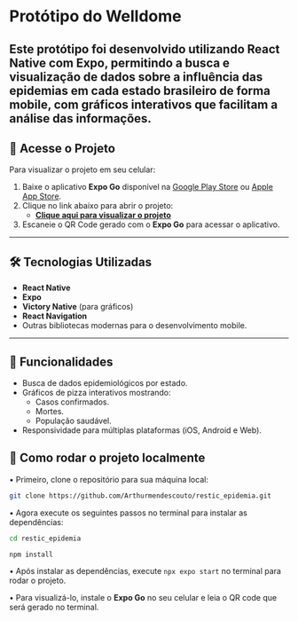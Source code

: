 #  Protótipo do Welldome

Este protótipo foi desenvolvido utilizando React Native com Expo, permitindo a busca e visualização de dados sobre a influência das epidemias em cada estado brasileiro de forma mobile, com gráficos interativos que facilitam a análise das informações.
---
 
## 📲 Acesse o Projeto

Para visualizar o projeto em seu celular:

1. Baixe o aplicativo **Expo Go** disponível na [Google Play Store](https://play.google.com/store/apps/details?id=host.exp.exponent) ou [Apple App Store](https://apps.apple.com/app/expo-go/id982107779).
2. Clique no link abaixo para abrir o projeto:
   - **[Clique aqui para visualizar o projeto](https://expo.dev/preview/update?message=restic_epidemia&updateRuntimeVersion=1.0.0&createdAt=2024-11-25T00%3A58%3A46.762Z&slug=exp&projectId=8f3115d5-4eec-47e8-806e-5c32e1593fd0&group=7477835c-3aa0-4c11-b3c0-7e65336b8315)**
3. Escaneie o QR Code gerado com o **Expo Go** para acessar o aplicativo.
  
---

## 🛠️ Tecnologias Utilizadas

- **React Native**
- **Expo**
- **Victory Native** (para gráficos)
- **React Navigation**
- Outras bibliotecas modernas para o desenvolvimento mobile.

---

## 🧩 Funcionalidades

- Busca de dados epidemiológicos por estado.
- Gráficos de pizza interativos mostrando:
  - Casos confirmados.
  - Mortes.
  - População saudável.
- Responsividade para múltiplas plataformas (iOS, Android e Web).

## 🚀 Como rodar o projeto localmente

• Primeiro, clone o repositório para sua máquina local:
```bash
git clone https://github.com/Arthurmendescouto/restic_epidemia.git
 ```


• Agora execute os seguintes passos no terminal para instalar as dependências:
  ```bash
cd restic_epidemia
  ```
```bash
npm install
  ```

• Após instalar as dependências, execute `npx expo start` no terminal para rodar o projeto.

• Para visualizá-lo, instale o **Expo Go** no seu celular e leia o QR code que será gerado no terminal.
